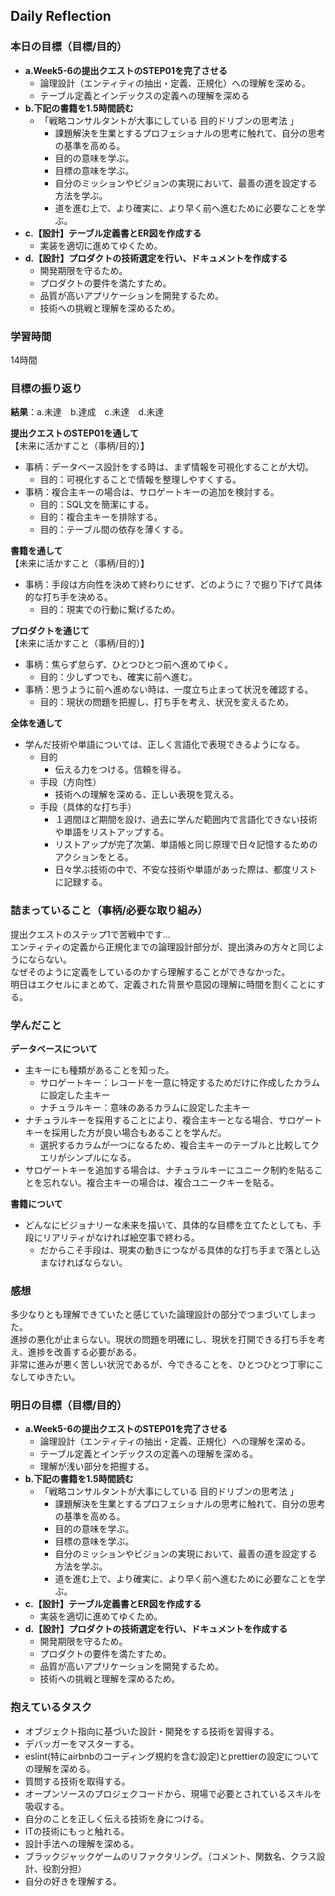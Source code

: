 ## Daily Reflection

### 本日の目標（目標/目的）
- **a.Week5-6の提出クエストのSTEP01を完了させる**  
  - 論理設計（エンティティの抽出・定義、正規化）への理解を深める。
  - テーブル定義とインデックスの定義への理解を深める
- **b.下記の書籍を1.5時間読む**  
  - 「戦略コンサルタントが大事にしている 目的ドリブンの思考法 」
    - 課題解決を生業とするプロフェショナルの思考に触れて、自分の思考の基準を高める。
    - 目的の意味を学ぶ。
    - 目標の意味を学ぶ。
    - 自分のミッションやビジョンの実現において、最善の道を設定する方法を学ぶ。
    - 道を進む上で、より確実に、より早く前へ進むために必要なことを学ぶ。 
- **c.【設計】テーブル定義書とER図を作成する**  
  - 実装を適切に進めてゆくため。
- **d.【設計】プロダクトの技術選定を行い、ドキュメントを作成する**  
  - 開発期限を守るため。
  - プロダクトの要件を満たすため。
  - 品質が高いアプリケーションを開発するため。
  - 技術への挑戦と理解を深めるため。

### 学習時間
14時間

### 目標の振り返り
**結果**：a.未達　b.達成　c.未達　d.未達　

**提出クエストのSTEP01を通して**  
【未来に活かすこと（事柄/目的）】
- 事柄：データベース設計をする時は、まず情報を可視化することが大切。
  - 目的：可視化することで情報を整理しやすくする。
- 事柄：複合主キーの場合は、サロゲートキーの追加を検討する。
  - 目的：SQL文を簡潔にする。
  - 目的：複合主キーを排除する。
  - 目的：テーブル間の依存を薄くする。

**書籍を通して**  
【未来に活かすこと（事柄/目的）】
- 事柄：手段は方向性を決めて終わりにせず、どのように？で掘り下げて具体的な打ち手を決める。
  - 目的：現実での行動に繋げるため。

**プロダクトを通じて**  
【未来に活かすこと（事柄/目的）】
- 事柄：焦らず怠らず、ひとつひとつ前へ進めてゆく。
  - 目的：少しずつでも、確実に前へ進む。
- 事柄：思うように前へ進めない時は、一度立ち止まって状況を確認する。
  - 目的：現状の問題を把握し、打ち手を考え、状況を変えるため。

**全体を通して**
- 学んだ技術や単語については、正しく言語化で表現できるようになる。
  - 目的
    - 伝える力をつける。信頼を得る。
  - 手段（方向性）
    - 技術への理解を深める、正しい表現を覚える。
  - 手段（具体的な打ち手）
    - １週間ほど期間を設け、過去に学んだ範囲内で言語化できない技術や単語をリストアップする。
    - リストアップが完了次第、単語帳と同じ原理で日々記憶するためのアクションをとる。
    - 日々学ぶ技術の中で、不安な技術や単語があった際は、都度リストに記録する。

### 詰まっていること（事柄/必要な取り組み）
提出クエストのステップ1で苦戦中です...  
エンティティの定義から正規化までの論理設計部分が、提出済みの方々と同じようにならない。  
なぜそのように定義をしているのかすら理解することができなかった。  
明日はエクセルにまとめて、定義された背景や意図の理解に時間を割くことにする。  

### 学んだこと
**データベースについて**
- 主キーにも種類があることを知った。
  - サロゲートキー：レコードを一意に特定するためだけに作成したカラムに設定した主キー
  - ナチュラルキー：意味のあるカラムに設定した主キー
- ナチュラルキーを採用することにより、複合主キーとなる場合、サロゲートキーを採用した方が良い場合もあることを学んだ。
  - 選択するカラムが一つになるため、複合主キーのテーブルと比較してクエリがシンプルになる。
- サロゲートキーを追加する場合は、ナチュラルキーにユニーク制約を貼ることを忘れない。複合主キーの場合は、複合ユニークキーを貼る。

**書籍について**
- どんなにビジョナリーな未来を描いて、具体的な目標を立てたとしても、手段にリアリティがなければ絵空事で終わる。
  - だからこそ手段は、現実の動きにつながる具体的な打ち手まで落とし込まなければならない。

### 感想
多少なりとも理解できていたと感じていた論理設計の部分でつまづいてしまった。  
進捗の悪化が止まらない。現状の問題を明確にし、現状を打開できる打ち手を考え、進捗を改善する必要がある。  
非常に進みが悪く苦しい状況であるが、今できることを、ひとつひとつ丁寧にこなしてゆきたい。  

### 明日の目標（目標/目的）
- **a.Week5-6の提出クエストのSTEP01を完了させる**  
  - 論理設計（エンティティの抽出・定義、正規化）への理解を深める。
  - テーブル定義とインデックスの定義への理解を深める。
  - 理解が浅い部分を把握する。
- **b.下記の書籍を1.5時間読む**  
  - 「戦略コンサルタントが大事にしている 目的ドリブンの思考法 」
    - 課題解決を生業とするプロフェショナルの思考に触れて、自分の思考の基準を高める。
    - 目的の意味を学ぶ。
    - 目標の意味を学ぶ。
    - 自分のミッションやビジョンの実現において、最善の道を設定する方法を学ぶ。
    - 道を進む上で、より確実に、より早く前へ進むために必要なことを学ぶ。 
- **c.【設計】テーブル定義書とER図を作成する**  
  - 実装を適切に進めてゆくため。
- **d.【設計】プロダクトの技術選定を行い、ドキュメントを作成する**  
  - 開発期限を守るため。
  - プロダクトの要件を満たすため。
  - 品質が高いアプリケーションを開発するため。
  - 技術への挑戦と理解を深めるため。


### 抱えているタスク
- オブジェクト指向に基づいた設計・開発をする技術を習得する。  
- デバッガーをマスターする。    
- eslint(特にairbnbのコーディング規約を含む設定)とprettierの設定についての理解を深める。      
- 質問する技術を取得する。  
- オープンソースのプロジェクコードから、現場で必要とされているスキルを吸収する。  
- 自分のことを正しく伝える技術を身につける。  
- ITの技術にもっと触れる。  
- 設計手法への理解を深める。  
- ブラックジャックゲームのリファクタリング。（コメント、関数名、クラス設計、役割分担）
- 自分の好きを理解する。
  